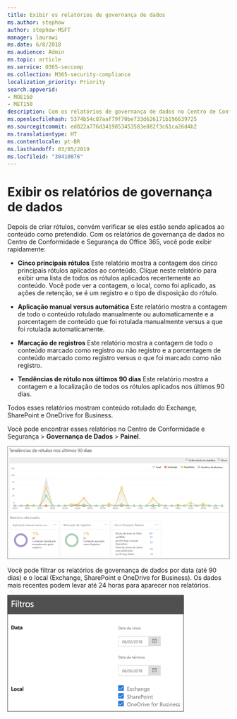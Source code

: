 ```yaml
---
title: Exibir os relatórios de governança de dados
ms.author: stephow
author: stephow-MSFT
manager: laurawi
ms.date: 6/8/2018
ms.audience: Admin
ms.topic: article
ms.service: O365-seccomp
ms.collection: M365-security-compliance
localization_priority: Priority
search.appverid:
- MOE150
- MET150
description: Com os relatórios de governança de dados no Centro de Conformidade e Segurança do Office 365, você pode visualizar rapidamente se os rótulos estão sendo aplicados ao conteúdo como pretendido.
ms.openlocfilehash: 5374b54c87aaf79f70be733d626171b196639725
ms.sourcegitcommit: ed822a776d3419853453583e882f3c61ca26d4b2
ms.translationtype: HT
ms.contentlocale: pt-BR
ms.lasthandoff: 03/05/2019
ms.locfileid: "30410876"
---
```

# <a name="view-the-data-governance-reports"></a>Exibir os relatórios de governança de dados

Depois de criar rótulos, convém verificar se eles estão sendo aplicados ao conteúdo como pretendido. Com os relatórios de governança de dados no Centro de Conformidade e Segurança do Office 365, você pode exibir rapidamente:
  
- **Cinco principais rótulos** Este relatório mostra a contagem dos cinco principais rótulos aplicados ao conteúdo. Clique neste relatório para exibir uma lista de todos os rótulos aplicados recentemente ao conteúdo. Você pode ver a contagem, o local, como foi aplicado, as ações de retenção, se é um registro e o tipo de disposição do rótulo. 
    
- **Aplicação manual versus automática** Este relatório mostra a contagem de todo o conteúdo rotulado manualmente ou automaticamente e a porcentagem de conteúdo que foi rotulada manualmente versus a que foi rotulada automaticamente. 
    
- **Marcação de registros** Este relatório mostra a contagem de todo o conteúdo marcado como registro ou não registro e a porcentagem de conteúdo marcado como registro versus o que foi marcado como não registro. 
    
- **Tendências de rótulo nos últimos 90 dias** Este relatório mostra a contagem e a localização de todos os rótulos aplicados nos últimos 90 dias. 
    
Todos esses relatórios mostram conteúdo rotulado do Exchange, SharePoint e OneDrive for Business.
  
Você pode encontrar esses relatórios no Centro de Conformidade e Segurança \> **Governança de Dados** \> **Painel**.
  
![Gráfico mostrando tendências de rótulo nos últimos 90 dias](media/0cc06c18-d3b1-4984-8374-47655fb38dd2.png)
  
Você pode filtrar os relatórios de governança de dados por data (até 90 dias) e o local (Exchange, SharePoint e OneDrive for Business). Os dados mais recentes podem levar até 24 horas para aparecer nos relatórios.
  
![Filtros para relatórios de governança de dados](media/77e60284-edf3-42d7-aee7-f72b2568f722.png)
  

